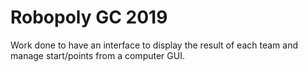 # Robopoly GC 2019
Work done to have an interface to display the result of each team and manage start/points from a computer GUI.
